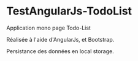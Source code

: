 TestAngularJs-TodoList
======================
Application mono page Todo-List 

Réalisée à l'aide d'AngularJs, et Bootstrap.

Persistance des données en local storage.

